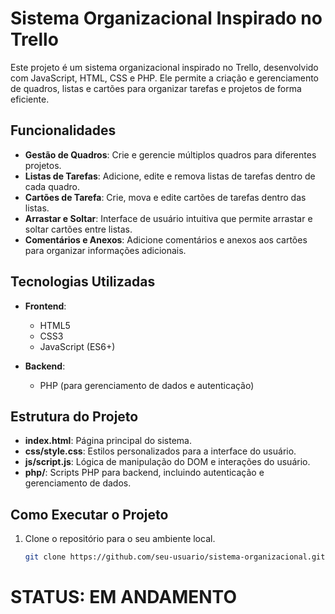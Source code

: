 # Sistema Organizacional Inspirado no Trello

Este projeto é um sistema organizacional inspirado no Trello, desenvolvido com JavaScript, HTML, CSS e PHP. Ele permite a criação e gerenciamento de quadros, listas e cartões para organizar tarefas e projetos de forma eficiente.

## Funcionalidades

- **Gestão de Quadros**: Crie e gerencie múltiplos quadros para diferentes projetos.
- **Listas de Tarefas**: Adicione, edite e remova listas de tarefas dentro de cada quadro.
- **Cartões de Tarefa**: Crie, mova e edite cartões de tarefas dentro das listas.
- **Arrastar e Soltar**: Interface de usuário intuitiva que permite arrastar e soltar cartões entre listas.
- **Comentários e Anexos**: Adicione comentários e anexos aos cartões para organizar informações adicionais.

## Tecnologias Utilizadas

- **Frontend**:
  - HTML5
  - CSS3
  - JavaScript (ES6+)

- **Backend**:
  - PHP (para gerenciamento de dados e autenticação)

## Estrutura do Projeto

- **index.html**: Página principal do sistema.
- **css/style.css**: Estilos personalizados para a interface do usuário.
- **js/script.js**: Lógica de manipulação do DOM e interações do usuário.
- **php/**: Scripts PHP para backend, incluindo autenticação e gerenciamento de dados.

## Como Executar o Projeto

1. Clone o repositório para o seu ambiente local.
   ```bash
   git clone https://github.com/seu-usuario/sistema-organizacional.git


# STATUS: EM ANDAMENTO